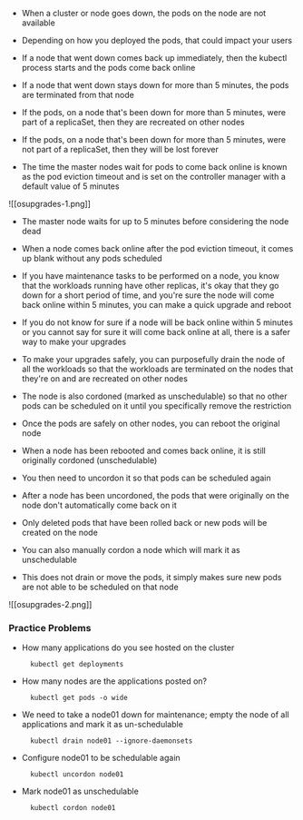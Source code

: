 - When a cluster or node goes down, the pods on the node are not available

- Depending on how you deployed the pods, that could impact your users

- If a node that went down comes back up immediately, then the kubectl process starts and the pods come back online

- If a node that went down stays down for more than 5 minutes, the pods are terminated from that node

- If the pods, on a node that's been down for more than 5 minutes, were part of a replicaSet, then they are recreated on other nodes

- If the pods, on a node that's been down for more than 5 minutes, were not part of a replicaSet, then they will be lost forever

- The time the master nodes wait for pods to come back online is known as the pod eviction timeout and is set on the controller manager with a default value of 5 minutes

![[osupgrades-1.png]]

- The master node waits for up to 5 minutes before considering the node dead

- When a node comes back online after the pod eviction timeout, it comes up blank without any pods scheduled

- If you have maintenance tasks to be performed on a node, you know that the workloads running have other replicas, it's okay that they go down for a short period of time, and you're sure the node will come back online within 5 minutes, you can make a quick upgrade and reboot

- If you do not know for sure if a node will be back online within 5 minutes or you cannot say for sure it will come back online at all, there is a safer way to make your upgrades

- To make your upgrades safely, you can purposefully drain the node of all the workloads so that the workloads are terminated on the nodes that they're on and are recreated on other nodes

- The node is also cordoned (marked as unschedulable) so that no other pods can be scheduled on it until you specifically remove the restriction

- Once the pods are safely on other nodes, you can reboot the original node

- When a node has been rebooted and comes back online, it is still originally cordoned (unschedulable)

- You then need to uncordon it so that pods can be scheduled again

- After a node has been uncordoned, the pods that were originally on the node don't automatically come back on it

- Only deleted pods that have been rolled back or new pods will be created on the node

- You can also manually cordon a node which will mark it as unschedulable

- This does not drain or move the pods, it simply makes sure new pods are not able to be scheduled on that node

![[osupgrades-2.png]]

### Practice Problems

- How many applications do you see hosted on the cluster

		kubectl get deployments

- How many nodes are the applications posted on?

		kubectl get pods -o wide

- We need to take a node01 down for maintenance; empty the node of all applications and mark it as un-schedulable

		kubectl drain node01 --ignore-daemonsets

- Configure node01 to be schedulable again

		kubectl uncordon node01

- Mark node01 as unschedulable

		kubectl cordon node01